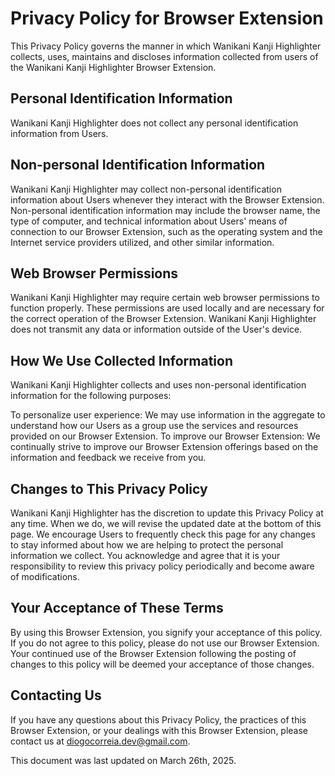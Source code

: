 # Privacy Policy for Browser Extension

This Privacy Policy governs the manner in which Wanikani Kanji Highlighter collects, uses, maintains and discloses information collected from users of the Wanikani Kanji Highlighter Browser Extension.

## Personal Identification Information

Wanikani Kanji Highlighter does not collect any personal identification information from Users.

## Non-personal Identification Information

Wanikani Kanji Highlighter may collect non-personal identification information about Users whenever they interact with the Browser Extension. Non-personal identification information may include the browser name, the type of computer, and technical information about Users' means of connection to our Browser Extension, such as the operating system and the Internet service providers utilized, and other similar information.

## Web Browser Permissions

Wanikani Kanji Highlighter may require certain web browser permissions to function properly. These permissions are used locally and are necessary for the correct operation of the Browser Extension. Wanikani Kanji Highlighter does not transmit any data or information outside of the User's device.

## How We Use Collected Information

Wanikani Kanji Highlighter collects and uses non-personal identification information for the following purposes:

To personalize user experience: We may use information in the aggregate to understand how our Users as a group use the services and resources provided on our Browser Extension.
To improve our Browser Extension: We continually strive to improve our Browser Extension offerings based on the information and feedback we receive from you.

## Changes to This Privacy Policy

Wanikani Kanji Highlighter has the discretion to update this Privacy Policy at any time. When we do, we will revise the updated date at the bottom of this page. We encourage Users to frequently check this page for any changes to stay informed about how we are helping to protect the personal information we collect. You acknowledge and agree that it is your responsibility to review this privacy policy periodically and become aware of modifications.

## Your Acceptance of These Terms

By using this Browser Extension, you signify your acceptance of this policy. If you do not agree to this policy, please do not use our Browser Extension. Your continued use of the Browser Extension following the posting of changes to this policy will be deemed your acceptance of those changes.

## Contacting Us

If you have any questions about this Privacy Policy, the practices of this Browser Extension, or your dealings with this Browser Extension, please contact us at diogocorreia.dev@gmail.com.

This document was last updated on March 26th, 2025.
